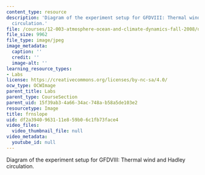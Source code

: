 ```yaml
---
content_type: resource
description: 'Diagram of the experiment setup for GFDVIII: Thermal wind and Hadley
  circulation.'
file: /courses/12-003-atmosphere-ocean-and-climate-dynamics-fall-2008/df2a3940963111e859b06c1fb73face4_frnslope.jpg
file_size: 9962
file_type: image/jpeg
image_metadata:
  caption: ''
  credit: ''
  image-alt: ''
learning_resource_types:
- Labs
license: https://creativecommons.org/licenses/by-nc-sa/4.0/
ocw_type: OCWImage
parent_title: Labs
parent_type: CourseSection
parent_uid: 15f39ab3-4a66-34ac-748a-b58a5de103e2
resourcetype: Image
title: frnslope
uid: df2a3940-9631-11e8-59b0-6c1fb73face4
video_files:
  video_thumbnail_file: null
video_metadata:
  youtube_id: null
---
```

Diagram of the experiment setup for GFDVIII: Thermal wind and Hadley circulation.